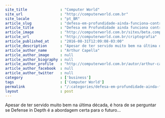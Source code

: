 ```yaml
---
site_title               : "Computer World"
site_url                 : "http://computerworld.com.br"
site_locale              : "pt_BR"
article_slug             : "defesa-em-profundidade-ainda-funciona-contra-ciberameacas"
article_title            : "Defesa em Profundidade ainda funciona contra ciberameaças?"
article_image            : "http://computerworld.com.br/sites/beta.computerworld.com.br/files/news_articles/seguranca_dados_protecao_governanca.jpg"
article_url              : "http://computerworld.com.br/criptografia"
article_published_at     : "2016-08-31T12:09:08-03:00"
article_description      : "Apesar de ter servido muito bem na última década, é hora de se perguntar se Defense in Depth é a abordagem certa para o futuro..."
article_author_name      : "Arthur Capella"
article_author_image     : null
article_author_biography : null
article_author_profile   : "http://computerworld.com.br/autor/arthur-capella-0"
article_author_facebook  : null
article_author_twitter   : null
category                 : ['business']
tags                     : ['Computer World']
permalink                : "/:categories/defesa-em-profundidade-ainda-funciona-contra-ciberameacas/"
layout                   : post
---
```


Apesar de ter servido muito bem na última década, é hora de se perguntar se Defense in Depth é a abordagem certa para o futuro...
